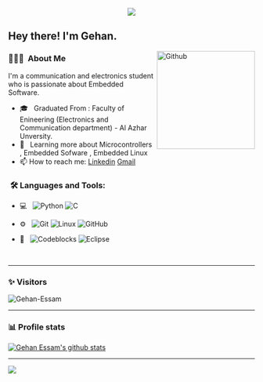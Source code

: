 
<p align="center"><img src="https://i.imgur.com/A6bWGFl.gif"/></p>

<h2> Hey there! I'm Gehan.</h2>

<img width="200" align="right" alt="Github" src="https://user-images.githubusercontent.com/48678280/88862734-4903af80-d201-11ea-968b-9c939d88a37c.gif" />


<h3> 👨🏻‍💻 &nbsp;About Me </h3>

I'm a communication and electronics student who is passionate about Embedded Software.

- 🎓 &nbsp; Graduated From : Faculty of Enineering (Electronics and Communication department) - Al Azhar Unversity.
- 🌱 &nbsp; Learning more about Microcontrollers , Embedded Sofware , Embedded Linux  
- 📫 How to reach me: [Linkedin](https://www.linkedin.com/in/mahmoud-gehan-essam) [Gmail](https://www.gehankhalaf35@gmail.com)

<h3>  &nbsp;🛠️ Languages and Tools:</h3>


- 💻 &nbsp;
![Python](https://img.shields.io/badge/-Python-333333?style=flat&logo=python)
![C](https://img.shields.io/badge/-C-black?style=flat-square&logo=c)

- ⚙️ &nbsp;
![Git](https://img.shields.io/badge/-Git-333333?style=flat&logo=git)
![Linux](https://img.shields.io/badge/-Linux-333333?style=flat&logo=Linux&logoColor=FCC624)
![GitHub](https://img.shields.io/badge/-GitHub-333333?style=flat&logo=github)


- 🔧 &nbsp;
![Codeblocks](https://img.shields.io/badge/-Visual%20Studio%20Code-333333?style=flat&logo=visual-studio-code&logoColor=007ACC)
![Eclipse](https://img.shields.io/badge/-Eclipse-333333?style=flat&logo=eclipse-ide&logoColor=2C2255)

  
<br/>

---------------------------------------------------------------------------------------------------------------------------------------------------------------------------------
### ✨ Visitors 

<p align="left"> <img src="https://komarev.com/ghpvc/?username=Gehan-Essam" alt="Gehan-Essam" /> </p>

---------------------------------------------------------------------------------------------------------------------------------------------------------------------------------

### 📊 Profile stats

[![Gehan Essam's github stats](https://github-readme-stats.vercel.app/api?username=Gehan-Essam&show_icons=true&title_color=fff&icon_color=79ff97&text_color=9f9f9f&bg_color=151515)](https://github.com/Gehan-Essam/github-readme-stats)

---------------------------------------------------------------------------------------------------------------------------------------------------------------------------------
</p>
<img src="https://imgur.com/rilHVxA.png"/>
</p>

